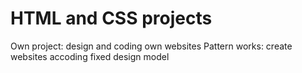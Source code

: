# HTML and CSS projects
Own project: design and coding own websites
Pattern works: create websites accoding fixed design model

